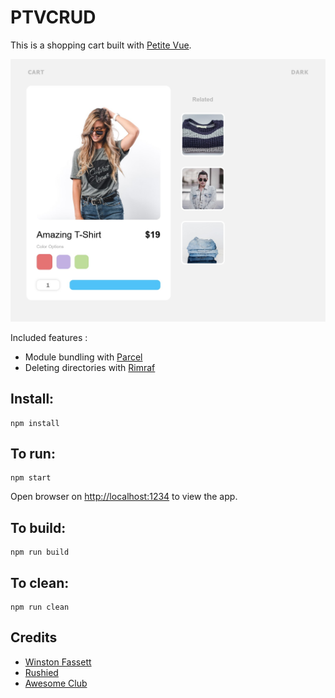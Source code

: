 # PTVCRUD

This is a shopping cart built with [Petite Vue](https://github.com/vuejs/petite-vue).

![screenshot](screenshot.jpg)

Included  features :

- Module bundling with [Parcel](https://parceljs.org/)
- Deleting directories with [Rimraf](https://github.com/isaacs/rimraf)

## Install:

```
npm install
```

## To run:

```
npm start
```

Open browser on [http://localhost:1234](http://localhost:1234) to view the app.

## To build:

```
npm run build
```

## To clean:

```
npm run clean
```

## Credits
- [Winston Fassett](https://github.com/WinstonFassett/nanostores-daisyui-vanilla-multiflow-checkout)
- [Rushied](https://github.com/ws-rush/pico-vue)
- [Awesome Club](https://github.com/awesome-club/awesome-petite-vue)

